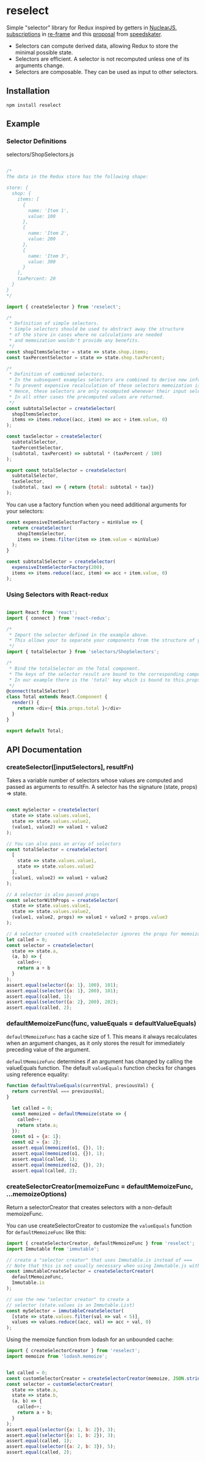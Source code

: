 # reselect
Simple "selector" library for Redux inspired by getters in [NuclearJS](https://github.com/optimizely/nuclear-js.git), [subscriptions](https://github.com/Day8/re-frame#just-a-read-only-cursor) in [re-frame](https://github.com/Day8/re-frame) and this [proposal](https://github.com/gaearon/redux/pull/169) from [speedskater](https://github.com/speedskater).

* Selectors can compute derived data, allowing Redux to store the minimal possible state.
* Selectors are efficient. A selector is not recomputed unless one of its arguments change.
* Selectors are composable. They can be used as input to other selectors. 

## Installation
    npm install reselect

## Example

### Selector Definitions
selectors/ShopSelectors.js
```js

/* 
The data in the Redux store has the following shape:

store: {
  shop: {
    items: [
      {
        name: 'Item 1',
        value: 100
      },
      {
        name: 'Item 2',
        value: 200
      },
      {
        name: 'Item 3',
        value: 300
      }
    ],
    taxPercent: 20
  }
}
*/

import { createSelector } from 'reselect';

/*
 * Definition of simple selectors. 
 * Simple selectors should be used to abstract away the structure
 * of the store in cases where no calculations are needed 
 * and memoization wouldn't provide any benefits.
 */
const shopItemsSelector = state => state.shop.items;
const taxPercentSelector = state => state.shop.taxPercent;

/* 
 * Definition of combined selectors. 
 * In the subsequent examples selectors are combined to derive new information. 
 * To prevent expensive recalculation of these selectors memoization is applied. 
 * Hence, these selectors are only recomputed whenever their input selectors change. 
 * In all other cases the precomputed values are returned.
 */
const subtotalSelector = createSelector(
  shopItemsSelector,
  items => items.reduce((acc, item) => acc + item.value, 0)
);

const taxSelector = createSelector(
  subtotalSelector,
  taxPercentSelector,
  (subtotal, taxPercent) => subtotal * (taxPercent / 100)
);

export const totalSelector = createSelector(
  subtotalSelector,
  taxSelector,
  (subtotal, tax) => { return {total: subtotal + tax}}
);
```

You can use a factory function when you need additional arguments for your selectors:

```js
const expensiveItemSelectorFactory = minValue => {
  return createSelector(
    shopItemsSelector,
    items => items.filter(item => item.value < minValue)
  );
}

const subtotalSelector = createSelector(
  expensiveItemSelectorFactory(200),
  items => items.reduce((acc, item) => acc + item.value, 0)
);
```

### Using Selectors with React-redux

```js

import React from 'react';
import { connect } from 'react-redux';

/*
 * Import the selector defined in the example above.
 * This allows your to separate your components from the structure of your stores.
 */
import { totalSelector } from 'selectors/ShopSelectors';

/*
 * Bind the totalSelector on the Total component.
 * The keys of the selector result are bound to the corresponding component props.
 * In our example there is the 'total' key which is bound to this.props.total
 */
@connect(totalSelector)
class Total extends React.Component {
  render() {
    return <div>{ this.props.total }</div>
  }
}

export default Total;
```


## API Documentation

### createSelector([inputSelectors], resultFn)

Takes a variable number of selectors whose values are computed and passed as arguments to resultFn. A selector has the signature (state, props) => state.
```js

const mySelector = createSelector(
  state => state.values.value1,
  state => state.values.value2,
  (value1, value2) => value1 + value2
);

// You can also pass an array of selectors
const totalSelector = createSelector(
  [ 
    state => state.values.value1,
    state => state.values.value2
  ],
  (value1, value2) => value1 + value2
);

// A selector is also passed props
const selectorWithProps = createSelector(
  state => state.values.value1,
  state => state.values.value2,
  (value1, value2, props) => value1 + value2 + props.value3
);

// A selector created with createSelector ignores the props for memoization
let called = 0;
const selector = createSelector(
  state => state.a,
  (a, b) => {
    called++;
    return a + b
  }
);
assert.equal(selector({a: 1}, 100), 101);
assert.equal(selector({a: 1}, 200), 101);
assert.equal(called, 1);
assert.equal(selector({a: 2}, 200), 202);
assert.equal(called, 2);
```

### defaultMemoizeFunc(func, valueEquals = defaultValueEquals)

`defaultMemoizeFunc` has a cache size of 1. This means it always recalculates when an argument changes, as it only stores the result for immediately preceding value of the argument.

`defaultMemoizeFunc` determines if an argument has changed by calling the valueEquals function. The default `valueEquals` function checks for changes using reference equality:

```js
function defaultValueEquals(currentVal, previousVal) {
  return currentVal === previousVal;
}
```

```js
  let called = 0;
  const memoized = defaultMemoize(state => {
    called++;
    return state.a;
  });
  const o1 = {a: 1};
  const o2 = {a: 2};
  assert.equal(memoized(o1, {}), 1);
  assert.equal(memoized(o1, {}), 1);
  assert.equal(called, 1);
  assert.equal(memoized(o2, {}), 2);
  assert.equal(called, 2);
```


### createSelectorCreator(memoizeFunc = defaultMemoizeFunc, ...memoizeOptions)

Return a selectorCreator that creates selectors with a non-default memoizeFunc. 

You can use createSelectorCreator to customize the `valueEquals` function for `defaultMemoizeFunc` like this:

```js
import { createSelectorCreator, defaultMemoizeFunc } from 'reselect';
import Immutable from 'immutable';

// create a "selector creator" that uses Immutable.is instead of ===
// Note that this is not usually necessary when using Immutable.js with reselect
const immutableCreateSelector = createSelectorCreator(
  defaultMemoizeFunc,
  Immutable.is
);

// use the new "selector creator" to create a 
// selector (state.values is an Immutable.List)
const mySelector = immutableCreateSelector(
  [state => state.values.filter(val => val < 5)],
  values => values.reduce((acc, val) => acc + val, 0)
);
```

Using the memoize function from lodash for an unbounded cache:

```js
import { createSelectorCreator } from 'reselect';
import memoize from 'lodash.memoize';


let called = 0;
const customSelectorCreator = createSelectorCreator(memoize, JSON.stringify);
const selector = customSelectorCreator(
  state => state.a,
  state => state.b,
  (a, b) => {
    called++;
    return a + b;
  }
);
assert.equal(selector({a: 1, b: 2}), 3);
assert.equal(selector({a: 1, b: 2}), 3);
assert.equal(called, 1);
assert.equal(selector({a: 2, b: 3}), 5);
assert.equal(called, 2);
```
